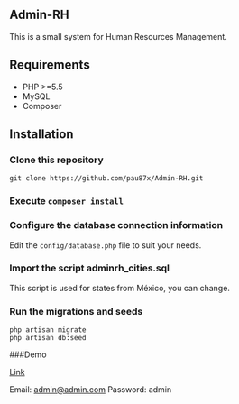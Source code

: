 ## Admin-RH

This is a small system for Human Resources Management.

## Requirements

- PHP >=5.5
- MySQL
- Composer

## Installation

### Clone this repository

```
git clone https://github.com/pau87x/Admin-RH.git
```
### Execute  `composer install`

### Configure the database connection information

Edit the `config/database.php` file to suit your needs.

### Import the script adminrh_cities.sql 

This script is used for states from México, you can change.

### Run the migrations and seeds

```
php artisan migrate
php artisan db:seed
```

###Demo 

[Link](http://104.236.208.94/)

Email: admin@admin.com
Password: admin


